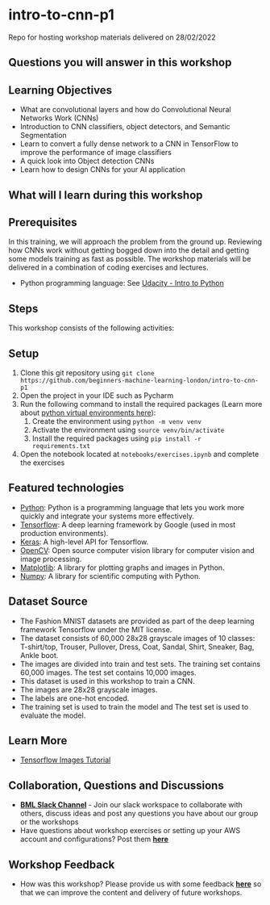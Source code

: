 # intro-to-cnn-p1
Repo for hosting workshop materials delivered on 28/02/2022

## Questions you will answer in this workshop

## Learning Objectives

- What are convolutional layers and how do Convolutional Neural Networks Work (CNNs)
- Introduction to CNN classifiers, object detectors, and Semantic Segmentation
- Learn to convert a fully dense network to a CNN in TensorFlow to improve the performance of image classifiers
- A quick look into Object detection CNNs
- Learn how to design CNNs for your AI application


## What will I learn during this workshop

## Prerequisites

In this training, we will approach the problem from the ground up. Reviewing how CNNs work without getting bogged down into the detail and getting some models training as fast as possible. The workshop materials will be delivered in a combination of coding exercises and lectures.

- Python programming language: See [Udacity - Intro to Python](https://eu.udacity.com/course/introduction-to-python--ud1110)

## Steps

This workshop consists of the following activities:

## Setup

1. Clone this git repository using `git clone https://github.com/beginners-machine-learning-london/intro-to-cnn-p1`
2. Open the project in your IDE such as Pycharm
3. Run the following command to install the required packages (Learn more about [python virtual environments here](https://docs.python.org/3/library/venv.html)):
   1. Create the environment using `python -m venv venv`
   2. Activate the environment using `source venv/bin/activate`
   3. Install the required packages using `pip install -r requirements.txt`
4. Open the notebook located at `notebooks/exercises.ipynb` and complete the exercises

## Featured technologies

- [Python](https://www.python.org/): Python is a programming language that lets you work more quickly and integrate your systems more effectively.
- [Tensorflow](https://www.tensorflow.org/): A deep learning framework by Google (used in most production environments).
- [Keras](https://keras.io/): A high-level API for Tensorflow.
- [OpenCV](https://opencv.org/): Open source computer vision library for computer vision and image processing.
- [Matplotlib](https://matplotlib.org/): A library for plotting graphs and images in Python.
- [Numpy](https://www.numpy.org/): A library for scientific computing with Python.

## Dataset Source

- The Fashion MNIST datasets are provided as part of the deep learning framework Tensorflow under the MIT license. 
- The dataset consists of 60,000 28x28 grayscale images of 10 classes: T-shirt/top, Trouser, Pullover, Dress, Coat, Sandal, Shirt, Sneaker, Bag, Ankle boot. 
- The images are divided into train and test sets. The training set contains 60,000 images. The test set contains 10,000 images. 
- This dataset is used in this workshop to train a CNN.
- The images are 28x28 grayscale images. 
- The labels are one-hot encoded.
- The training set is used to train the model and The test set is used to evaluate the model.

## Learn More

- [Tensorflow Images Tutorial](https://www.tensorflow.org/tutorials/images/cnn)

## Collaboration, Questions and Discussions

- [**BML Slack Channel**](http://tiny.cc/bmlslack) - Join our slack workspace to collaborate with others, discuss ideas and post any questions you have about our group or the workshops
- Have questions about workshop exercises or setting up your AWS account and configurations? Post them [**here**](https://app.slack.com/client/TLQ81UB7A/CLHTZDGGZ)

## Workshop Feedback

- How was this workshop? Please provide us with some feedback [**here**](http://tiny.cc/BMLfeedback) so that we can improve the content and delivery of future workshops.

